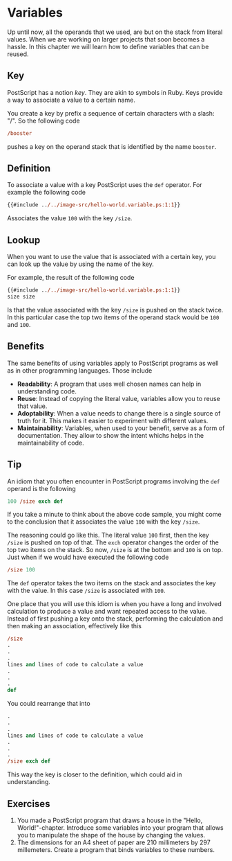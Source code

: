 # Variables
Up until now, all the operands that we used, are but on the stack from literal values. When we are working on larger projects that soon becomes a hassle. In this chapter we will learn how to define variables that can be reused.

## Key
PostScript has a notion _key_. They are akin to symbols in Ruby. Keys provide a way to associate a value to a certain name.

You create a key by prefix a sequence of certain characters with a slash: "/". So the following code

```ps
/booster
```

pushes a key on the operand stack that is identified by the name `booster`.

## Definition
To associate a value with a key PostScript uses the `def` operator. For example the following code

```ps
{{#include ../../image-src/hello-world.variable.ps:1:1}}
```

Associates the value `100` with the key `/size`.

## Lookup
When you want to use the value that is associated with a certain key, you can look up the value by using the name of the key.

For example, the result of the following code

```ps
{{#include ../../image-src/hello-world.variable.ps:1:1}}
size size
```

Is that the value associated with the key `/size` is pushed on the stack twice. In this particular case the top two items of the operand stack would be `100` and `100`.

## Benefits
The same benefits of using variables apply to PostScript programs as well as in other programming languages. Those include

* **Readability**: A program that uses well chosen names can help in understanding code.
* **Reuse**: Instead of copying the literal value, variables allow you to reuse that value.
* **Adoptability**: When a value needs to change there is a single source of truth for it. This makes it easier to experiment with different values.
* **Maintainability**: Variables, when used to your benefit, serve as a form of documentation. They allow to show the intent whichs helps in the maintainability of code.

## Tip
An idiom that you often encounter in PostScript programs involving the `def` operand is the following

```ps
100 /size exch def
```

If you take a minute to think about the above code sample, you might come to the conclusion that it associates the value `100` with the key `/size`.

The reasoning could go like this. The literal value `100` first, then the key `/size` is pushed on top of that. The `exch` operator changes the order of the top two items on the stack. So now, `/size` is at the bottom and `100` is on top. Just when if we would have executed the following code

```ps
/size 100
```

The `def` operator takes the two items on the stack and associates the key with the value. In this case `/size` is associated with `100`.

One place that you will use this idiom is when you have a long and involved calculation to produce a value and want repeated access to the value. Instead of first pushing a key onto the stack, performing the calculation and then making an association, effectively like this

```ps
/size
.
.
.
lines and lines of code to calculate a value
.
.
.
def
```

You could rearrange that into

```ps
.
.
.
lines and lines of code to calculate a value
.
.
.
/size exch def
```

This way the key is closer to the definition, which could aid in understanding.

## Exercises
1. You made a PostScript program that draws a house in the "Hello, World!"-chapter. Introduce some variables into your program that allows you to manipulate the shape of the house by changing the values.
2. The dimensions for an A4 sheet of paper are 210 millimeters by 297 millemeters. Create a program that binds variables to these numbers.